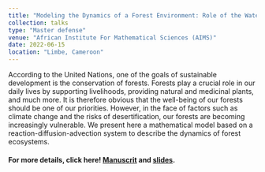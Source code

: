 ```yaml
---
title: "Modeling the Dynamics of a Forest Environment: Role of the Water Cycle"
collection: talks
type: "Master defense"
venue: "African Institute For Mathematical Sciences (AIMS)"
date: 2022-06-15
location: "Limbe, Cameroon"
---
```

According to the United Nations, one of the goals of sustainable development is the conservation of forests. Forests play a crucial role in our daily lives by supporting livelihoods, providing natural and medicinal plants, and much more. It is therefore obvious that the well-being of our forests should be one of our priorities. However, in the face of factors such as climate change and the risks of desertification, our forests are becoming increasingly vulnerable. We present here a mathematical model based on a reaction-diffusion-advection system to describe the dynamics of forest ecosystems. 

#### For more details, click here! [Manuscrit](../../files/aims_master_thesis_2022.pdf) and [slides](../../files/aims_thesis_defense_june_2022.pdf).
